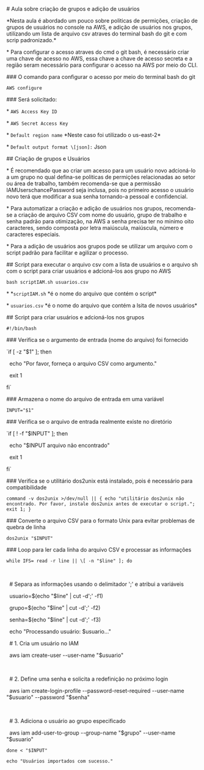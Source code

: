 \# Aula sobre criação de grupos e adição de usuários 



\*Nesta aula é abordado um pouco sobre politicas de permições, criação de grupos de usuários no console na AWS, e adição de usuários nos grupos, utilizando um lista de arquivo csv atraves do terminal bash do git e com scrip padronizado.\*



\* Para configurar o acesso atraves do cmd o git bash, é necessário criar uma chave de acesso no AWS, essa chave a chave de acesso secreta e a região seram necessário para configurar o acesso na AWS por meio do CLI.

\### O comando para configurar o acesso por meio do terminal bash do git

`AWS configure` 

\### Será solicitado:

\* `AWS Access Key ID`

\* `AWS Secret Access Key`

\* `Default region name` \*Neste caso foi utilizado o us-east-2\*

\* `Default output format \[json]:` Json



\## Criação de grupos e Usuários



\* É recomendado que ao criar um acesso para um usuário novo adcioná-lo a um grupo no qual defina-se politicas de permições relacionadas ao setor ou área de trabalho, também recomenda-se que a permissão IAMUserschancePassword seja inclusa, pois no primeiro acesso o usuário novo terá que modificar a sua senha tornando-a pessoal e confidencial.

\* Para automatizar a criação e adição de usuários nos grupos, recomenda-se a criação de arquivo CSV com nome do usuário, grupo de trabalho e senha padrão para otimização, na AWS a senha precisa ter no minimo oito caracteres, sendo composta por letra maiúscula, maiúscula, número e caracteres especiais.

\* Para a adição de usuários aos grupos pode se utilizar um arquivo com o script padrão para facilitar e agilizar o processo.



\## Script para executar o arquivo csv com a lista de usuários e o arquivo sh com o script para criar usuários e adcioná-los aos grupo no AWS



`bash scriptIAM.sh usuarios.csv` 

\* \*`scriptIAM.sh` \*é o nome do arquivo que contém o script\*

\* `usuarios.csv` \*é o nome do arquivo que contém a lsita de novos usuários\*



\## Script para criar usuários e adcioná-los nos grupos



`#!/bin/bash`



\### Verifica se o argumento de entrada (nome do arquivo) foi fornecido

`if \[ -z "$1" ]; then

&nbsp;   echo "Por favor, forneça o arquivo CSV como argumento."

&nbsp;   exit 1

fi`



\### Armazena o nome do arquivo de entrada em uma variável

`INPUT="$1"`



\### Verifica se o arquivo de entrada realmente existe no diretório

`if \[ ! -f "$INPUT" ]; then

&nbsp;   echo "$INPUT arquivo não encontrado"

&nbsp;   exit 1

fi`



\### Verifica se o utilitário dos2unix está instalado, pois é necessário para compatibilidade

`command -v dos2unix >/dev/null || { echo "utilitário dos2unix não encontrado. Por favor, instale dos2unix antes de executar o script."; exit 1; }`



\### Converte o arquivo CSV para o formato Unix para evitar problemas de quebra de linha

`dos2unix "$INPUT"`



\### Loop para ler cada linha do arquivo CSV e processar as informações

`while IFS= read -r line || \[ -n "$line" ]; do`

&nbsp;   

&nbsp;   # Separa as informações usando o delimitador ';' e atribui a variáveis

&nbsp;   usuario=$(echo "$line" | cut -d';' -f1)

&nbsp;   grupo=$(echo "$line" | cut -d';' -f2)

&nbsp;   senha=$(echo "$line" | cut -d';' -f3)



&nbsp;   echo "Processando usuário: $usuario..."



&nbsp;   # 1. Cria um usuário no IAM

&nbsp;   aws iam create-user --user-name "$usuario"

&nbsp;   

&nbsp;   # 2. Define uma senha e solicita a redefinição no próximo login

&nbsp;   aws iam create-login-profile --password-reset-required --user-name "$usuario" --password "$senha"

&nbsp;   

&nbsp;   # 3. Adiciona o usuário ao grupo especificado

&nbsp;   aws iam add-user-to-group --group-name "$grupo" --user-name "$usuario"



`done < "$INPUT"`



`echo "Usuários importados com sucesso."`



